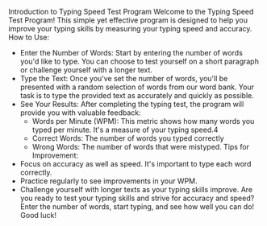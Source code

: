 Introduction to Typing Speed Test Program
Welcome to the Typing Speed Test Program! This simple yet effective program is designed to help you improve your typing skills by measuring your typing speed and accuracy.
How to Use:
 - Enter the Number of Words: Start by entering the number of words you'd like to type. You can choose to test yourself on a short paragraph or challenge yourself with a longer text.
 - Type the Text: Once you've set the number of words, you'll be presented with a random selection of words from our word bank. Your task is to type the provided text as accurately and quickly as possible.
- See Your Results: After completing the typing test, the program will provide you with valuable feedback:
   + Words per Minute (WPM): This metric shows how many words you typed per minute. It's a measure of your typing speed.4
   + Correct Words: The number of words you typed correctly
   + Wrong Words: The number of words that were mistyped.
Tips for Improvement:
 - Focus on accuracy as well as speed. It's important to type each word correctly.
 - Practice regularly to see improvements in your WPM.
 - Challenge yourself with longer texts as your typing skills improve.
Are you ready to test your typing skills and strive for accuracy and speed? Enter the number of words, start typing, and see how well you can do! Good luck!
